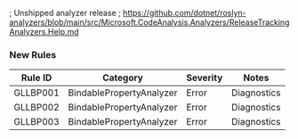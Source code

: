 ﻿; Unshipped analyzer release
; https://github.com/dotnet/roslyn-analyzers/blob/main/src/Microsoft.CodeAnalysis.Analyzers/ReleaseTrackingAnalyzers.Help.md

### New Rules

Rule ID | Category | Severity | Notes
--------|----------|----------|-------
GLLBP001 | BindablePropertyAnalyzer | Error | Diagnostics
GLLBP002 | BindablePropertyAnalyzer | Error | Diagnostics
GLLBP003 | BindablePropertyAnalyzer | Error | Diagnostics